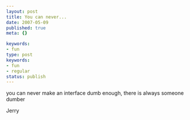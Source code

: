 ```yaml
---
layout: post
title: You can never...
date: 2007-05-09
published: true
meta: {}

keywords:
- fun
type: post
keywords:
- fun
- regular
status: publish
---
```



you can never make an interface dumb enough, there is always someone dumber



Jerry


